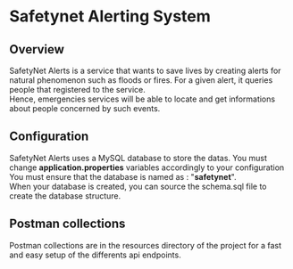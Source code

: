 # Safetynet Alerting System
## Overview
SafetyNet Alerts is a service that wants to save lives by creating alerts for natural phenomenon such as floods or fires.
For a given alert, it queries people that registered to the service. <br>
Hence, emergencies services will be able to locate and get informations about people concerned by such events.

## Configuration
SafetyNet Alerts uses a MySQL database to store the datas. You must change **application.properties** variables accordingly to your configuration <br/>
You must ensure that the database is named as : "**safetynet**". <br>
When your database is created, you can source the schema.sql file to create the database structure.

## Postman collections
Postman collections are in the resources directory of the project for a fast and easy setup of the differents api endpoints.
